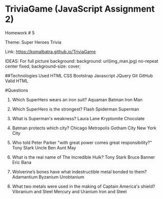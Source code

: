 # TriviaGame (JavaScript Assignment 2)
Homework # 5

Theme: Super Heroes Trivia

Link: https://komalbatra.github.io/TriviaGame

IDEAS:
For full picture background:   background: url(img_man.jpg) no-repeat center fixed; 
  background-size: cover;


##Technologies Used
HTML
CSS
Bootstrap
Javascript
JQuery
Git
GitHub
Valid HTML

#Questions

1. Which SuperHero wears an iron suit?
Aquaman
Batman
Iron Man

2. Which SuperHero is the strongest?
Flash
Spiderman
Superman

3. What is Superman's weakness?
Laura Lane
Kryptomite
Chocolate

4. Batman protects which city?
Chicago
Metropolis
Gotham City
New York City

5. Who told Peter Parker "with great power comes great responsibility?"
Tony Stark
Uncle Ben
Aunt May

6. What is the real name of The Incredible Hulk?
Tony Stark
Bruce Banner
Eric Bana

7. Wolverine’s bones have what indestructible metal bonded to them?
Adamantium
Byzanium
Unobtanium

8. What two metals were used in the making of Captain America's shield?
Vibranium and Steel
Mercury and Uranium
Iron and Steel